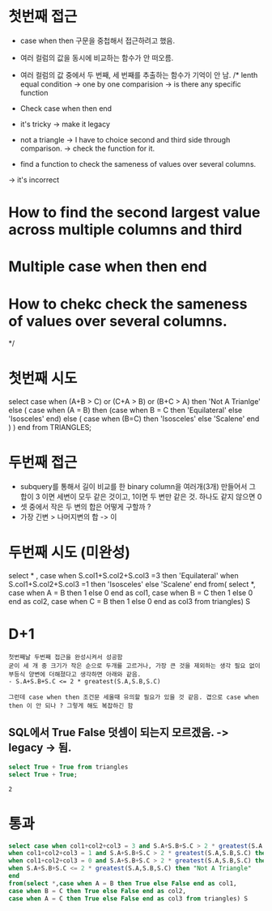 # 첫번째 접근

- case when then 구문을 중첩해서 접근하려고 했음.
- 여러 컬럼의 값을 동시에 비교하는 함수가 안 떠오름.
- 여러 컬럼의 값 중에서 두 번째, 세 번째를 추출하는 함수가 기억이 안 남.
/*
lenth equal condition -> one by one comparision -> is there any specific function

- Check case when then end

- it's tricky -> make it legacy 

- not a triangle -> I have to choice second and third side through comparison. -> check the function for it.

- find a function to check the sameness of values over several columns.


-> it's incorrect

# How to find the second largest value across multiple columns and third
# Multiple case when then end
# How to chekc check the sameness of values over several columns.
*/


# 첫번째 시도

select case when (A+B > C) or (C+A > B) or (B+C > A) then 'Not A Trianlge' 
else (
    case when (A = B) then (case when B = C then 'Equilateral'
                            else 'Isosceles' 
                           end)
    else (
        case when (B=C) then 'Isosceles'
        else 'Scalene'
        end
    )
) end from TRIANGLES;


# 두번째 접근

- subquery를 통해서 길이 비교를 한 binary column을 여러개(3개) 만들어서 그 합이 3 이면 세변이 모두 같은 것이고, 1이면 두 변만 같은 것. 하나도 같지 않으면 0
- 셋 중에서 작은 두 변의 합은 어떻게 구할까 ?
- 가장 긴변 > 나머지변의 합 -> 이


# 두번째 시도 (미완성)

select * , 
case when S.col1+S.col2+S.col3 =3 then 'Equilateral'
when S.col1+S.col2+S.col3 =1 then 'Isosceles'
else 'Scalene'
end
from(
select *,
case when A = B then 1 else 0 end as col1,
case when B = C then 1 else 0 end as col2,
case when C = B then 1 else 0 end as col3
from triangles) S



# D+1
```
첫번째날 두번째 접근을 완성시켜서 성공함
굳이 세 개 중 크기가 작은 순으로 두개를 고르거나, 가장 큰 것을 제외하는 생각 필요 없이 부등식 양변에 더해졌다고 생각하면 아래와 같음.
- S.A+S.B+S.C <= 2 * greatest(S.A,S.B,S.C)

그런데 case when then 조건문 세울때 유의할 필요가 있을 것 같음. 겹으로 case when then 이 안 되나 ? 그렇게 해도 복잡하긴 함
```

## SQL에서 True False 덧셈이 되는지 모르겠음. -> legacy -> 됨.
```sql
select True + True from triangles
select True + True;
```

```
2
```

# 통과
```sql
select case when col1+col2+col3 = 3 and S.A+S.B+S.C > 2 * greatest(S.A,S.B,S.C) then "Equilateral"
when col1+col2+col3 = 1 and S.A+S.B+S.C > 2 * greatest(S.A,S.B,S.C) then "Isosceles" 
when col1+col2+col3 = 0 and S.A+S.B+S.C > 2 * greatest(S.A,S.B,S.C) then "Scalene" 
when S.A+S.B+S.C <= 2 * greatest(S.A,S.B,S.C) then "Not A Triangle" 
end
from(select *,case when A = B then True else False end as col1,
case when B = C then True else False end as col2,
case when A = C then True else False end as col3 from triangles) S
```


